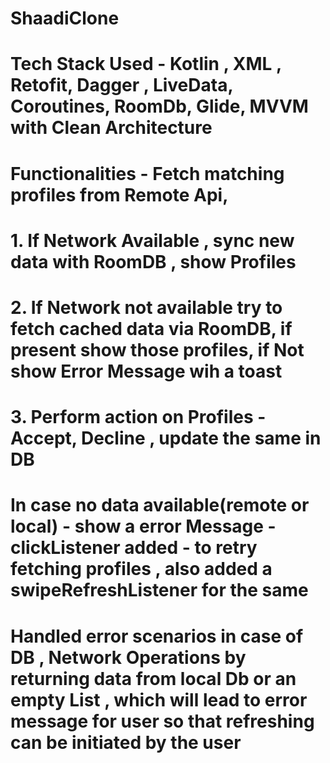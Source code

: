 # ShaadiClone

# Tech Stack Used - Kotlin , XML , Retofit, Dagger , LiveData, Coroutines, RoomDb, Glide, MVVM with Clean Architecture

# Functionalities - Fetch matching profiles from Remote Api,

# 1. If Network Available , sync new data with RoomDB , show Profiles

# 2. If Network not available try to fetch cached data via RoomDB, if present show those profiles, if Not show Error Message wih a toast

# 3. Perform action on Profiles - Accept, Decline , update the same in DB

# In case no data available(remote or local) - show a error Message - clickListener added - to retry fetching profiles , also added a swipeRefreshListener for the same

# Handled error scenarios in case of DB , Network Operations by returning data from local Db or an empty List , which will lead to error message for user so that refreshing can be initiated by the user 